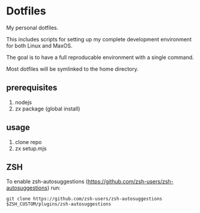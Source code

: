 # Dotfiles

My personal dotfiles.

This includes scripts for setting up my complete development environment for both Linux and MaxOS.

The goal is to have a full reproducable environment with a single command.

Most dotfiles will be symlinked to the home directory.

## prerequisites

1. nodejs
2. zx package (global install)

## usage

1. clone repo
2. zx setup.mjs

## ZSH

To enable zsh-autosuggestions (https://github.com/zsh-users/zsh-autosuggestions) run:

```
git clone https://github.com/zsh-users/zsh-autosuggestions $ZSH_CUSTOM/plugins/zsh-autosuggestions
```
